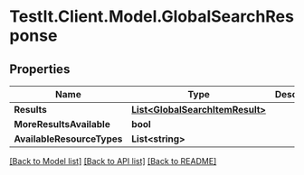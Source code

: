# TestIt.Client.Model.GlobalSearchResponse

## Properties

Name | Type | Description | Notes
------------ | ------------- | ------------- | -------------
**Results** | [**List&lt;GlobalSearchItemResult&gt;**](GlobalSearchItemResult.md) |  | 
**MoreResultsAvailable** | **bool** |  | 
**AvailableResourceTypes** | **List&lt;string&gt;** |  | 

[[Back to Model list]](../README.md#documentation-for-models) [[Back to API list]](../README.md#documentation-for-api-endpoints) [[Back to README]](../README.md)

